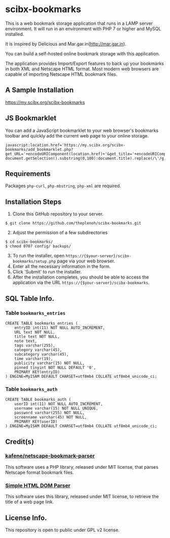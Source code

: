 # scibx-bookmarks

This is a web bookmark storage application that runs in a LAMP server environment. It will run in an environment with PHP 7 or higher and MySQL installed.  

It is inspired by Delicious and Mar.gar.in(<http://mar.gar.in>).  

You can build a self-hosted online bookmark storage with this application.  

The application provides Import/Export features to back up your bookmarks in both XML and Netscape HTML format. Most modern web browsers are capable of importing Netscape HTML bookmark files.  

## A Sample Installation
<https://my.scibx.org/scibx-bookmarks>

## JS Bookmarklet
You can add a JavaScript bookmarklet to your web browser's bookmarks toolbar and quickly add the current web page to your online storage.
```
javascript:location.href='https://my.scibx.org/scibx-bookmarks/add_bookmarklet.php?get_URL='+encodeURIComponent(location.href)+'&get_title='+encodeURIComponent((document.getSelection().length>0?document.getSelection().substring(0,100):document.title).replace(/\'/g,''));
```

## Requirements
Packages `php-curl`, `php-mbstring`, `php-xml` are required.

## Installation Steps
1. Clone this GitHub repository to your server.
```
$ git clone https://github.com/theplenoh/scibx-bookmarks.git
```
2. Adjust the permission of a few subdirectories
```
$ cd scibx-bookmarks/
$ chmod 0707 config/ backups/
```
3. To run the installer, open `https://{$your-server}/scibx-bookmarks/setup.php` page via your web browser.
4. Enter all the necessary information in the form.
5. Click 'Submit' to run the installer.
6. After the installation completes, you should be able to access the application via the URL `https://{$your-server}/scibx-bookmarks`.

## SQL Table Info.
### Table `bookmarks_entries`
```
CREATE TABLE bookmarks_entries (
    entryID int(11) NOT NULL AUTO_INCREMENT, 
    URL text NOT NULL, 
    title text NOT NULL, 
    note text, 
    tags varchar(255), 
    category varchar(45), 
    subcategory varchar(45), 
    time varchar(19), 
    publicity varchar(15) NOT NULL, 
    pinned tinyint NOT NULL DEFAULT '0', 
    PRIMARY KEY(entryID)
) ENGINE=MyISAM DEFAULT CHARSET=utf8mb4 COLLATE utf8mb4_unicode_ci;
```
### Table `bookmarks_auth`
```
CREATE TABLE bookmarks_auth (
    userID int(11) NOT NULL AUTO_INCREMENT, 
    username varchar(15) NOT NULL UNIQUE, 
    password varchar(255) NOT NULL, 
    screenname varchar(45) NOT NULL, 
    PRIMARY KEY(userID)
) ENGINE=MyISAM DEFAULT CHARSET=utf8mb4 COLLATE utf8mb4_unicode_ci;
```

## Credit(s)
### [kafene/netscape-bookmark-parser](https://github.com/kafene/netscape-bookmark-parser)
This software uses a PHP library, released under MIT license, that parses Netscape format bookmark files.

### [Simple HTML DOM Parser](https://simplehtmldom.sourceforge.io)
This software uses this library, released under MIT license, to retrieve the title of a web page link.

## License Info.
This repository is open to public under GPL v2 license.
